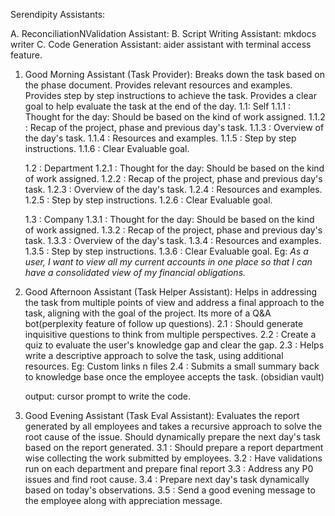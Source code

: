 Serendipity Assistants:

A. ReconciliationNValidation Assistant:
B. Script Writing Assistant: mkdocs writer
C. Code Generation Assistant: aider assistant with terminal access feature.

1. Good Morning Assistant (Task Provider): Breaks down the task based on the phase document. Provides relevant resources and examples. Provides step by step instructions to achieve the task. Provides a clear goal to help evaluate the task at the end of the day.
   1.1: Self
      1.1.1 : Thought for the day: Should be based on the kind of work assigned.
      1.1.2 : Recap of the project, phase and previous day's task.
      1.1.3 : Overview of the day's task.
      1.1.4 : Resources and examples.
      1.1.5 : Step by step instructions.
      1.1.6 : Clear Evaluable goal.

   1.2 : Department
      1.2.1 : Thought for the day: Should be based on the kind of work assigned.
      1.2.2 : Recap of the project, phase and previous day's task.
      1.2.3 : Overview of the day's task.
      1.2.4 : Resources and examples.
      1.2.5 : Step by step instructions.
      1.2.6 : Clear Evaluable goal.

   1.3 : Company
      1.3.1 : Thought for the day: Should be based on the kind of work assigned.
      1.3.2 : Recap of the project, phase and previous day's task.
      1.3.3 : Overview of the day's task.
      1.3.4 : Resources and examples.
      1.3.5 : Step by step instructions.
      1.3.6 : Clear Evaluable goal. Eg: *As a user, I want to view all my current accounts in one place so that I can have a consolidated view of my financial obligations.*

2. Good Afternoon Assistant (Task Helper Assistant): Helps in addressing the task from multiple points of view and address a final approach to the task, aligning with the goal of the project. Its more of a Q&A bot(perplexity feature of follow up questions).
   2.1 : Should generate inquisitive questions to think from multiple perspectives.
   2.2 : Create a quiz to evaluate the user's knowledge gap and clear the gap.
   2.3 : Helps write a descriptive approach to solve the task, using additional resources. Eg: Custom links n files
   2.4 : Submits a small summary back to knowledge base once the employee accepts the task. (obsidian vault)

   output: cursor prompt to write the code.



3. Good Evening Assistant (Task Eval Assistant): Evaluates the report generated by all employees and takes a recursive approach to solve the root cause of the issue. Should dynamically prepare the next day's task based on the report generated.
   3.1 : Should prepare a report department wise collecting the work submitted by employees.
   3.2 : Have validations run on each department and prepare final report
   3.3 : Address any P0 issues and find root cause.
   3.4 : Prepare next day's task dynamically based on today's observations.
   3.5 : Send a good evening message to the employee along with appreciation message.


